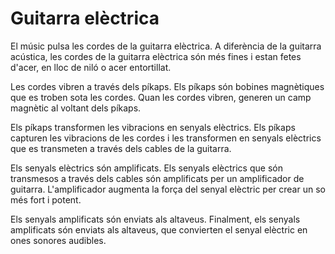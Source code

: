 # Guitarra elèctrica

El músic pulsa les cordes de la guitarra elèctrica. A diferència de la guitarra acústica, les cordes de la guitarra elèctrica són més fines i estan fetes d'acer, en lloc de niló o acer entortillat.

Les cordes vibren a través dels píkaps. Els píkaps són bobines magnètiques que es troben sota les cordes. Quan les cordes vibren, generen un camp magnètic al voltant dels píkaps.

Els píkaps transformen les vibracions en senyals elèctrics. Els píkaps capturen les vibracions de les cordes i les transformen en senyals elèctrics que es transmeten a través dels cables de la guitarra.

Els senyals elèctrics són amplificats. Els senyals elèctrics que són transmesos a través dels cables són amplificats per un amplificador de guitarra. L'amplificador augmenta la força del senyal elèctric per crear un so més fort i potent.

Els senyals amplificats són enviats als altaveus. Finalment, els senyals amplificats són enviats als altaveus, que convierten el senyal elèctric en ones sonores audibles.